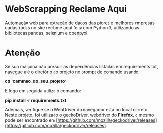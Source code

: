 # WebScrapping Reclame Aqui

Automação web para extração de dados das piores e melhores empresas cadastradas no site reclame aqui feita com Python 3, utilizando as bibliotecas pandas, selenium e openpyxl.

# Atenção

Se sua máquina não possuir as dependências listadas em requirements.txt, navegue até o diretório do projeto no prompt de comando usando:

**cd 'caminho_do_seu_projeto'**

E logo em seguida utilize o comando:

**pip install -r requirements.txt**

Ademais, verifique se o WebDriver do navegador está no local correto. Neste projeto, foi utilizado o geckoDriver, webdriver do **Firefox**, o mesmo pode ser encontrado em [https://github.com/mozilla/geckodriver/releases](https://github.com/mozilla/geckodriver/releases).
